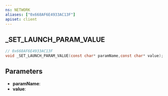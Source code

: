 ```yaml
---
ns: NETWORK
aliases: ["0x668AF6E4933AC13F"]
apiset: client
---
```

## _SET_LAUNCH_PARAM_VALUE

```c
// 0x668AF6E4933AC13F
void _SET_LAUNCH_PARAM_VALUE(const char* paramName,const char* value);
```


## Parameters
* **paramName**:
* **value**:



